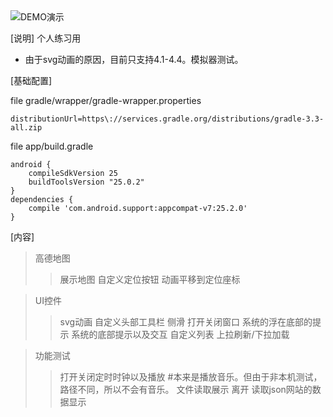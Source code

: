 <img src="https://github.com/thicket/android-demo/blob/master/demo.gif" alt="DEMO演示"/>


[说明]
个人练习用
* 由于svg动画的原因，目前只支持4.1-4.4。模拟器测试。

[基础配置]

file gradle/wrapper/gradle-wrapper.properties

    distributionUrl=https\://services.gradle.org/distributions/gradle-3.3-all.zip

file app/build.gradle

    android {
        compileSdkVersion 25
        buildToolsVersion "25.0.2"
    }
    dependencies {
        compile 'com.android.support:appcompat-v7:25.2.0'
    }
[内容]

>高德地图
>>展示地图
>>自定义定位按钮
>>动画平移到定位座标
    
>UI控件
>>svg动画
>>自定义头部工具栏
>>侧滑
>>打开关闭窗口
>>系统的浮在底部的提示
>>系统的底部提示以及交互
>>自定义列表
>>上拉刷新/下拉加载

>功能测试
>>打开关闭定时时钟以及播放 #本来是播放音乐。但由于非本机测试，路径不同，所以不会有音乐。
>>文件读取展示
>>离开
>>读取json网站的数据显示
